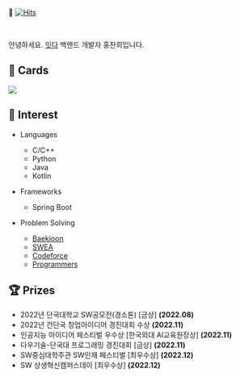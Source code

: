  👋 [![Hits](https://hits.seeyoufarm.com/api/count/incr/badge.svg?url=https%3A%2F%2Fgithub.com%2Fghdcksgml1&count_bg=%233D73C8&title_bg=%23555555&icon=&icon_color=%23E7E7E7&title=hits&edge_flat=false)](https://hits.seeyoufarm.com)

<br/>

안녕하세요. [잇다](https://eat-da.com/) 백엔드 개발자 홍찬희입니다.


## 🔭 Cards  

<!-- [![Solved.ac프로필](http://mazassumnida.wtf/api/v2/generate_badge?boj=ghdcks33)](https://solved.ac/ghdcks33) -->

[<img src="http://mazandi.herokuapp.com/api?handle=ghdcks33"/>](https://solved.ac/ghdcks33)

<!-- [![CodeForces Profile](https://cf.leed.at?id=32185010)](https://codeforces.com/profile/32185010) -->

<!-- <img src="https://github-stats-alpha.vercel.app/api?username=ghdcksgml1"/> -->

<!-- [![Solved.ac 프로필](https://github-readme-solvedac.hyp3rflow.vercel.app/api/?handle=ghdcks33)](https://solved.ac/profile/ghdcks33) -->


## 🔭 Interest

- Languages
  - C/C++
  - Python
  - Java
  - Kotlin
 
 - Frameworks
   - Spring Boot
   
 - Problem Solving
   - [Baekjoon](https://www.acmicpc.net/user/ghdcks33)
   - [SWEA](https://swexpertacademy.com/main/userpage/userInformation.do)
   - [Codeforce](https://codeforces.com/profile/32185010)
   - [Programmers](https://career.programmers.co.kr/job_profiles/public_setting)

## 🏆 Prizes

-  2022년 단국대학교 SW공모전(경소톤) [금상] **(2022.08)**
-  2022년 건단국 창업아이디어 경진대회 수상 **(2022.11)**
-  인공지능 아이디어 페스티벌 우수상 [한국외대 AI교육원장상] **(2022.11)**
-  다우기술-단국대 프로그래밍 경진대회 [금상] **(2022.11)**
-  SW중심대학주관 SW인재 페스티벌 [최우수상] **(2022.12)**
-  SW 상생혁신캠퍼스데이 [최우수상] **(2022.12)**

<!--
**ghdcksgml1/ghdcksgml1** is a ✨ _special_ ✨ repository because its `README.md` (this file) appears on your GitHub profile.

Here are some ideas to get you started:

- 🔭 I’m currently working on ...
- 🌱 I’m currently learning ...
- 👯 I’m looking to collaborate on ...
- 🤔 I’m looking for help with ...
- 💬 Ask me about ...
- 📫 How to reach me: ...
- 😄 Pronouns: ...
- ⚡ Fun fact: ...
-->
